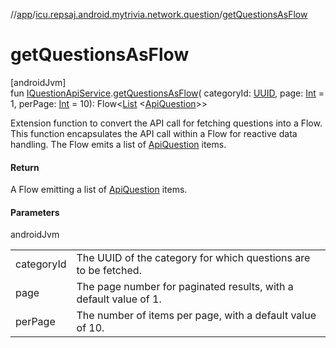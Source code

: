 //[app](../../index.md)/[icu.repsaj.android.mytrivia.network.question](index.md)/[getQuestionsAsFlow](get-questions-as-flow.md)

# getQuestionsAsFlow

[androidJvm]\
fun [IQuestionApiService](-i-question-api-service/index.md).[getQuestionsAsFlow](get-questions-as-flow.md)(
categoryId: [UUID](https://developer.android.com/reference/kotlin/java/util/UUID.html),
page: [Int](https://kotlinlang.org/api/latest/jvm/stdlib/kotlin/-int/index.html) = 1,
perPage: [Int](https://kotlinlang.org/api/latest/jvm/stdlib/kotlin/-int/index.html) = 10):
Flow&lt;[List](https://kotlinlang.org/api/latest/jvm/stdlib/kotlin.collections/-list/index.html)
&lt;[ApiQuestion](-api-question/index.md)&gt;&gt;

Extension function to convert the API call for fetching questions into a Flow. This function
encapsulates the API call within a Flow for reactive data handling. The Flow emits a list
of [ApiQuestion](-api-question/index.md) items.

#### Return

A Flow emitting a list of [ApiQuestion](-api-question/index.md) items.

#### Parameters

androidJvm

|            |                                                                   |
|------------|-------------------------------------------------------------------|
| categoryId | The UUID of the category for which questions are to be fetched.   |
| page       | The page number for paginated results, with a default value of 1. |
| perPage    | The number of items per page, with a default value of 10.         |
